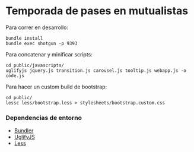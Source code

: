 Temporada de pases en mutualistas
=========

Para correr en desarrollo:

```
bundle install
bundle exec shotgun -p 9393
```

Para concatenar y minificar scripts:

```
cd public/javascripts/
uglifyjs jquery.js transition.js carousel.js tooltip.js webapp.js -o code.js
```

Para hacer un custom build de bootstrap:

```
cd public/
lessc less/bootstrap.less > stylesheets/bootstrap.custom.css
```

### Dependencias de entorno

* [Bundler](http://bundler.io/)
* [UglifyJS](https://www.npmjs.org/package/uglify-js/)
* [Less](http://lesscss.org/)